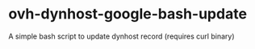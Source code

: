 # ovh-dynhost-google-bash-update
A simple bash script to update dynhost record (requires curl binary)
